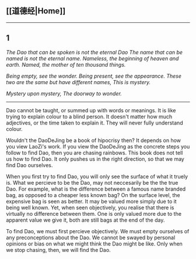 ## [[道德经|Home]]

---
## 1

*The Dao that can be spoken is not the eternal Dao*
*The name that can be named is not the eternal name.*
*Nameless, the beginning of heaven and earth.*
*Named, the mother of ten thousand things.*

*Being empty, see the wonder.*
*Being present, see the appearance.*
*These two are the same but have different names,*
*This is mystery.*

*Mystery upon mystery,*
*The doorway to wonder.*

---

Dao cannot be taught, or summed up with words or meanings. It is like trying to explain colour to a blind person. It doesn't matter how much adjectives, or the time taken to explain it. They will never fully understand colour.

Wouldn't the DaoDeJing be a book of hipocrisy then? It depends on how you view LaoZi's work. If you view the DaoDeJing as the concrete steps you follow to find Dao, then you are chasing rainbows. This book does not tell us how to find Dao. It only pushes us in the right direction, so that we may find Dao ourselves.

When you first try to find Dao, you will only see the surface of what it truely is. What we percieve to be the Dao, may not neccesarily be the the true Dao. For example, what is the difference between a famous name branded bag, as opposed to a cheaper less known bag? On the surface level, the expensive bag is seen as better. It may be valued more simply due to it being well known. Yet, when seen objectively, you realise that there is virtually no difference between them. One is only valued more due to the apparent value we give it, both are still bags at the end of the day.

To find Dao, we must first percieve objectively. We must empty ourselves of any preconceptions about the Dao. We cannot be swayed by personal opinions or bias on what we might think the Dao might be like. Only when we stop chasing, then, we will find the Dao.

